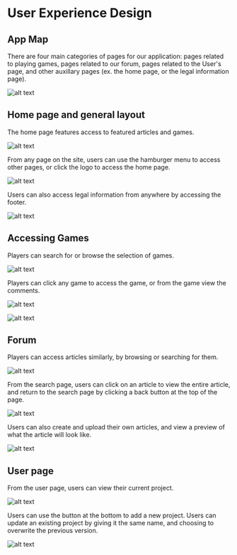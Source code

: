 # User Experience Design

## App Map

There are four main categories of pages for our application: pages related to playing games, pages related to our forum, pages related to the User's page, and other auxillary pages (ex. the home page, or the legal information page).

![alt text](ux-design/appmap/app_map.png)


## Home page and general layout

The home page features access to featured articles and games. 

![alt text](ux-design/wireframe/01_home_page.png)

From any page on the site, users can use the hamburger menu to access other pages, or click the logo to access the home page.

![alt text](ux-design/wireframe/04_hamburger_menu.png)

Users can also access legal information from anywhere by accessing the footer.

![alt text](ux-design/wireframe/02_legal.png)

## Accessing Games

Players can search for or browse the selection of games.

![alt text](ux-design/wireframe/Browser_Search.png)

Players can click any game to access the game, or from the game view the comments.

![alt text](ux-design/wireframe/Game_itself.png)

![alt text](ux-design/wireframe/Comment_Section.png)

## Forum

Players can access articles similarly, by browsing or searching for them.

![alt text](ux-design/wireframe/forum_wire_cropped.png)

From the search page, users can click on an article to view the entire article, and return to the search page by clicking a back button at the top of the page.

![alt text](ux-design/wireframe/article_wire_cropped.png)

Users can also create and upload their own articles, and view a preview of what the article will look like.

![alt text](ux-design/wireframe/create_wire_cropped.png)

## User page

From the user page, users can view their current project.

![alt text](ux-design/wireframe/06_user_page.png)

Users can use the button at the bottom to add a new project. Users can update an existing project by giving it the same name, and choosing to overwrite the previous version.

![alt text](ux-design/wireframe/upload_project.png)
